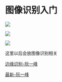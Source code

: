 # 图像识别入门

![](https://img.shields.io/badge/%E5%9B%BE%E5%BD%A2%E5%9B%BE%E5%BD%A2%E7%9B%B8%E5%85%B3-%E5%9B%BE%E5%83%8F%E8%AF%86%E5%88%AB%20%7C%20Three.js%20%7C%20AFrame%20%7C%20SVG-brightgreen.svg)



![](https://img.shields.io/badge/Three.js-50%25-brightgreen.svg)

![](https://img.shields.io/badge/SVG-10%25-orange.svg)


这里以后会放图像识别相关



[边缘识别-阮一峰](http://www.ruanyifeng.com/blog/2016/07/edge-recognition.html)


[最新-阮一峰](http://www.ruanyifeng.com/blog/2017/12/image-and-wave-filters.html)







